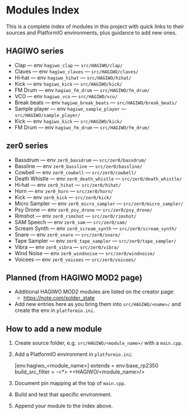 Modules Index
=============

This is a complete index of modules in this project with quick links to their sources and PlatformIO environments, plus guidance to add new ones.

HAGIWO series
-------------
- Clap — env `hagiwo_clap` — `src/HAGIWO/clap/`
- Claves — env `hagiwo_claves` — `src/HAGIWO/claves/`
- Hi‑hat — env `hagiwo_hihat` — `src/HAGIWO/hihat/`
- Kick — env `hagiwo_kick` — `src/HAGIWO/kick/`
- FM Drum — env `hagiwo_fm_drum` — `src/HAGIWO/fm_drum/`
- VCO — env `hagiwo_vco` — `src/HAGIWO/vco/`
- Break beats — env `hagiwo_break_beats` — `src/HAGIWO/break_beats/`
- Sample player — env `hagiwo_sample_player` — `src/HAGIWO/sample_player/`
 - Kick — env `hagiwo_kick` — `src/HAGIWO/kick/`
 - FM Drum — env `hagiwo_fm_drum` — `src/HAGIWO/fm_drum/`

zer0 series
-----------
- Bassdrum — env `zer0_bassdrum` — `src/zer0/bassdrum/`
- Bassline — env `zer0_bassline` — `src/zer0/bassline/`
- Cowbell — env `zer0_cowbell` — `src/zer0/cowbell/`
- Death Whistle — env `zer0_death_whistle` — `src/zer0/death_whistle/`
- Hi‑hat — env `zer0_hihat` — `src/zer0/hihat/`
- Horn — env `zer0_horn` — `src/zer0/horn/`
- Kick — env `zer0_kick` — `src/zer0/kick/`
- Micro Sampler — env `zer0_micro_sampler` — `src/zer0/micro_sampler/`
- Psy Drone — env `zer0_psy_drone` — `src/zer0/psy_drone/`
- Rimshot — env `zer0_rimshot` — `src/zer0/rimshot/`
- SAM Speech — env `zer0_sam` — `src/zer0/sam/`
- Scream Synth — env `zer0_scream_synth` — `src/zer0/scream_synth/`
- Snare — env `zer0_snare` — `src/zer0/snare/`
- Tape Sampler — env `zer0_tape_sampler` — `src/zer0/tape_sampler/`
- Vibra — env `zer0_vibra` — `src/zer0/vibra/`
- Wind Noise — env `zer0_windnoise` — `src/zer0/windnoise/`
- Voicees — env `zer0_voicees` — `src/zer0/voicees/`

Planned (from HAGIWO MOD2 page)
-------------------------------
- Additional HAGIWO MOD2 modules are listed on the creator page:
  - https://note.com/solder_state
- Add new entries here as you bring them into `src/HAGIWO/<name>/` and create the env in `platformio.ini`.

How to add a new module
-----------------------
1) Create source folder, e.g. `src/HAGIWO/<module_name>/` with a `main.cpp`.
2) Add a PlatformIO environment in `platformio.ini`:

   [env:hagiwo_<module_name>]
   extends = env:base_rp2350
   build_src_filter = -<*> +<HAGIWO/<module_name>/>

3) Document pin mapping at the top of `main.cpp`.
4) Build and test that specific environment.
5) Append your module to the index above.
